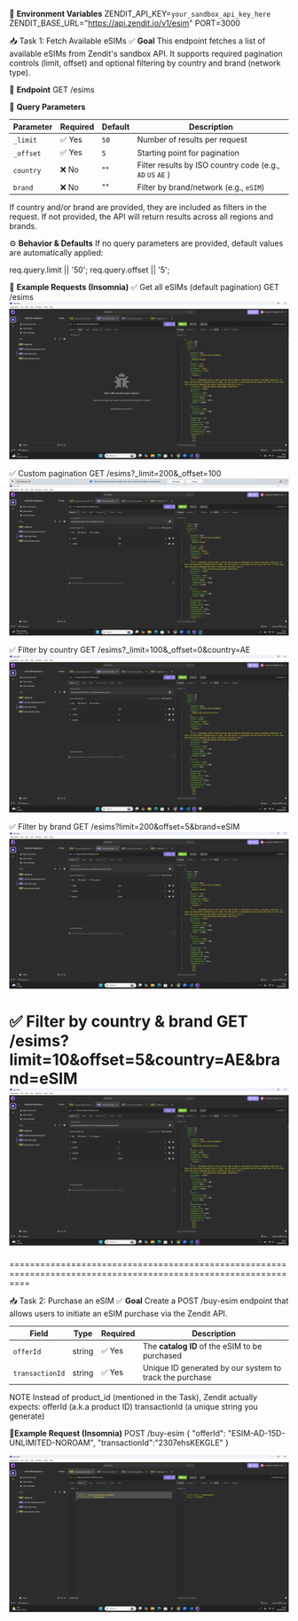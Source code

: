 🔐 **Environment Variables**
ZENDIT_API_KEY=`your_sandbox_api_key_here`
ZENDIT_BASE_URL="https://api.zendit.io/v1/esim"
PORT=3000

📥 Task 1: Fetch Available eSIMs
✅ **Goal**
This endpoint fetches a list of available eSIMs from Zendit's sandbox API. It supports required pagination controls (limit, offset) and optional filtering by country and brand (network type).

🔧 **Endpoint**
GET /esims

📌 **Query Parameters**

| Parameter | Required | Default | Description                            |
| --------- | -------- | ------- | -------------------------------------- |
| `_limit`   | ✅ Yes    | `50`    | Number of results per request          |
| `_offset`  | ✅ Yes    | `5`     | Starting point for pagination          |
| `country` | ❌ No     | ""       | Filter results by ISO country code (e.g., `AD` `US` `AE` )  |
| `brand`   | ❌ No     | ""       | Filter by brand/network (e.g., `eSIM`) |

If country and/or brand are provided, they are included as filters in the request. If not provided, the API will return results across all regions and brands.

⚙️ **Behavior & Defaults**
If no query parameters are provided, default values are automatically applied:

req.query.limit || '50';
req.query.offset || '5';

🧪 **Example Requests (Insomnia)**
✅ Get all eSIMs (default pagination)
GET /esims
![alt text](All_eSIMs-1.png)

✅ Custom pagination
GET /esims?_limit=200&_offset=100
![alt text](offset_limit.png)

✅ Filter by country
GET /esims?_limit=100&_offset=0&country=AE
![alt text](filterbyCountry.png)

✅ Filter by brand
GET /esims?limit=200&offset=5&brand=eSIM
![alt text](filter_by_brand.png)

✅ Filter by country & brand
GET /esims?limit=10&offset=5&country=AE&brand=eSIM
![alt text](filter_by_country_brand.png)
===============================================================================================================
================================================================================================================

📥 Task 2: Purchase an eSIM
✅ **Goal**
Create a POST /buy-esim endpoint that allows users to initiate an eSIM purchase via the Zendit API.

| Field           | Type   | Required | Description                                              |
| --------------- | ------ | -------- | -------------------------------------------------------- |
| `offerId`       | string | ✅ Yes    | The **catalog ID** of the eSIM to be purchased           |
| `transactionId` | string | ✅ Yes    | Unique ID generated by our system to track the purchase |

NOTE
Instead of product_id (mentioned in the Task), Zendit actually expects:
offerId (a.k.a product ID)
transactionId (a unique string you generate)

🧪**Example Request (Insomnia)**
POST /buy-esim
{
	"offerId": "ESIM-AD-15D-UNLIMITED-NOROAM",
	"transactionId":"2307ehsKEKGLE"
}

![alt text](purchase_eSIM.png)